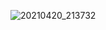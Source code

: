 ﻿![20210420_213732](https://user-images.githubusercontent.com/19277908/115406344-a9200300-a221-11eb-8b96-daf365b1bba8.gif)     